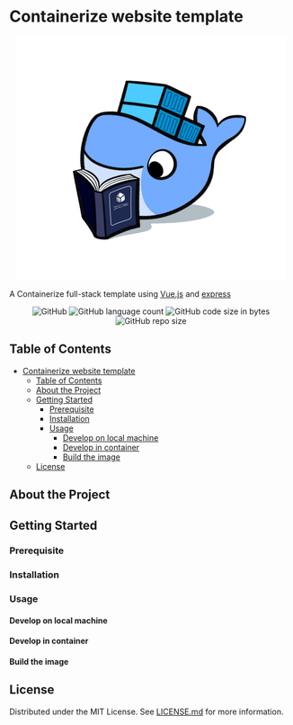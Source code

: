 # Containerize website template

<p align="center">
  <img src="images/logo.png">
  <div>A Containerize full-stack template using <a href="https://github.com/vuejs/vue">Vue.js</a> and <a href="https://github.com/expressjs/express">express</a></div>
</p>

<p align="center">
<img alt="GitHub" src="https://img.shields.io/github/license/chutipon29301/containerize-vue-express-template">
<img alt="GitHub language count" src="https://img.shields.io/github/languages/count/chutipon29301/containerize-vue-express-template">
<img alt="GitHub code size in bytes" src="https://img.shields.io/github/languages/code-size/chutipon29301/containerize-vue-express-template">
<img alt="GitHub repo size" src="https://img.shields.io/github/repo-size/chutipon29301/containerize-vue-express-template">
</p>

## Table of Contents

- [Containerize website template](#containerize-website-template)
  - [Table of Contents](#table-of-contents)
  - [About the Project](#about-the-project)
  - [Getting Started](#getting-started)
    - [Prerequisite](#prerequisite)
    - [Installation](#installation)
    - [Usage](#usage)
      - [Develop on local machine](#develop-on-local-machine)
      - [Develop in container](#develop-in-container)
      - [Build the image](#build-the-image)
  - [License](#license)

## About the Project

## Getting Started

### Prerequisite
  
### Installation

### Usage

#### Develop on local machine

#### Develop in container

#### Build the image

## License

Distributed under the MIT License. See [LICENSE.md](LICENSE.md) for more information.
